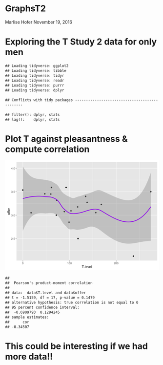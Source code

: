 GraphsT2
================
Marlise Hofer
November 19, 2016

Exploring the T Study 2 data for only men
=========================================

    ## Loading tidyverse: ggplot2
    ## Loading tidyverse: tibble
    ## Loading tidyverse: tidyr
    ## Loading tidyverse: readr
    ## Loading tidyverse: purrr
    ## Loading tidyverse: dplyr

    ## Conflicts with tidy packages ----------------------------------------------

    ## filter(): dplyr, stats
    ## lag():    dplyr, stats

Plot T against pleasantness & compute correlation
=================================================

![](T2Studies_files/figure-markdown_github/unnamed-chunk-2-1.png)

    ## 
    ##  Pearson's product-moment correlation
    ## 
    ## data:  data$T.level and data$offer
    ## t = -1.5159, df = 17, p-value = 0.1479
    ## alternative hypothesis: true correlation is not equal to 0
    ## 95 percent confidence interval:
    ##  -0.6909793  0.1294245
    ## sample estimates:
    ##      cor 
    ## -0.34507

This could be interesting if we had more data!!
===============================================
